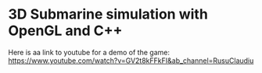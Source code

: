 # 3D Submarine simulation with OpenGL and C++
Here is aa link to youtube for a demo of the game: https://www.youtube.com/watch?v=GV2t8kFFkFI&ab_channel=RusuClaudiu
